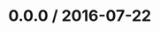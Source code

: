 <!--remark setext-->

<!--lint disable no-multiple-toplevel-headings -->

0.0.0 / 2016-07-22
==================
